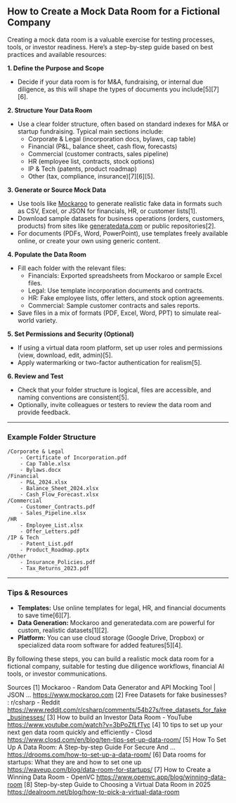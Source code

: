 ## How to Create a Mock Data Room for a Fictional Company

Creating a mock data room is a valuable exercise for testing processes, tools, or investor readiness. Here’s a step-by-step guide based on best practices and available resources:

**1. Define the Purpose and Scope**
- Decide if your data room is for M&A, fundraising, or internal due diligence, as this will shape the types of documents you include[5][7][6].

**2. Structure Your Data Room**
- Use a clear folder structure, often based on standard indexes for M&A or startup fundraising. Typical main sections include:
  - Corporate & Legal (incorporation docs, bylaws, cap table)
  - Financial (P&L, balance sheet, cash flow, forecasts)
  - Commercial (customer contracts, sales pipeline)
  - HR (employee list, contracts, stock options)
  - IP & Tech (patents, product roadmap)
  - Other (tax, compliance, insurance)[7][6][5].

**3. Generate or Source Mock Data**
- Use tools like [Mockaroo](https://www.mockaroo.com) to generate realistic fake data in formats such as CSV, Excel, or JSON for financials, HR, or customer lists[1].
- Download sample datasets for business operations (orders, customers, products) from sites like [generatedata.com](https://www.generatedata.com) or public repositories[2].
- For documents (PDFs, Word, PowerPoint), use templates freely available online, or create your own using generic content.

**4. Populate the Data Room**
- Fill each folder with the relevant files:
  - Financials: Exported spreadsheets from Mockaroo or sample Excel files.
  - Legal: Use template incorporation documents and contracts.
  - HR: Fake employee lists, offer letters, and stock option agreements.
  - Commercial: Sample customer contracts and sales reports.
- Save files in a mix of formats (PDF, Excel, Word, PPT) to simulate real-world variety.

**5. Set Permissions and Security (Optional)**
- If using a virtual data room platform, set up user roles and permissions (view, download, edit, admin)[5].
- Apply watermarking or two-factor authentication for realism[5].

**6. Review and Test**
- Check that your folder structure is logical, files are accessible, and naming conventions are consistent[5].
- Optionally, invite colleagues or testers to review the data room and provide feedback.

---

### Example Folder Structure

```
/Corporate & Legal
    - Certificate of Incorporation.pdf
    - Cap Table.xlsx
    - Bylaws.docx
/Financial
    - P&L_2024.xlsx
    - Balance_Sheet_2024.xlsx
    - Cash_Flow_Forecast.xlsx
/Commercial
    - Customer_Contracts.pdf
    - Sales_Pipeline.xlsx
/HR
    - Employee_List.xlsx
    - Offer_Letters.pdf
/IP & Tech
    - Patent_List.pdf
    - Product_Roadmap.pptx
/Other
    - Insurance_Policies.pdf
    - Tax_Returns_2023.pdf
```

---

### Tips & Resources

- **Templates:** Use online templates for legal, HR, and financial documents to save time[6][7].
- **Data Generation:** Mockaroo and generatedata.com are powerful for custom, realistic datasets[1][2].
- **Platform:** You can use cloud storage (Google Drive, Dropbox) or specialized data room software for added features[5][4].

By following these steps, you can build a realistic mock data room for a fictional company, suitable for testing due diligence workflows, financial AI tools, or investor communications.

Sources
[1] Mockaroo - Random Data Generator and API Mocking Tool | JSON ... https://www.mockaroo.com
[2] Free Datasets for fake businesses? : r/csharp - Reddit https://www.reddit.com/r/csharp/comments/54b27s/free_datasets_for_fake_businesses/
[3] How to build an Investor Data Room - YouTube https://www.youtube.com/watch?v=3bPoZfLfTyc
[4] 10 tips to set up your next gen data room quickly and efficiently - Closd https://www.closd.com/en/blog/ten-tips-set-up-data-room/
[5] How To Set Up A Data Room: A Step-by-step Guide For Secure And ... https://drooms.com/how-to-set-up-a-data-room/
[6] Data rooms for startups: What they are and how to set one up https://waveup.com/blog/data-room-for-startups/
[7] How to Create a Winning Data Room - OpenVC https://www.openvc.app/blog/winning-data-room
[8] Step-by-step Guide to Choosing a Virtual Data Room in 2025 https://dealroom.net/blog/how-to-pick-a-virtual-data-room
